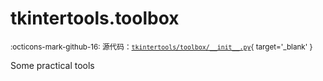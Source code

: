 # tkintertools.toolbox

<small>:octicons-mark-github-16: 源代码：[`tkintertools/toolbox/__init__.py`](https://github.com/Xiaokang2022/tkintertools/blob/3.0.0rc6/tkintertools/toolbox/__init__.py){ target='_blank' }</small>

Some practical tools

